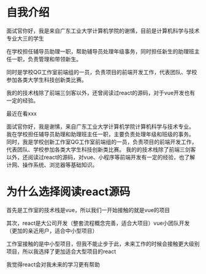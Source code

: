 # 自我介绍

面试官你好，我是来自广东工业大学计算机学院的谢愫，目前是计算机科学与技术专业大三的学生

在学校担任辅导员助理一职，帮助辅导员处理年级事务，同时担任新生的助理班主任一职，负责管理和带领新生。

同时是学校QG工作室前端组的一员，负责项目的前端开发工作，代表团队、学校参加各类大学生科技创新类比赛。

我的的技术栈除了前端三剑客以外，还曾阅读过react的源码，对于vue开发也有一定的经验。

最近在看xxx



面试官你好，我是谢愫，来自广东工业大学计算机学院计算机科学与技术专业。
我在学校担任辅导员助理和助理班主任一职，主要负责处理年级和班级的事务。
同时，我是学校创新工作室QG工作室前端组的一员，负责项目的前端开发工作，代表团队、学校参加各类大学生科技创新类比赛。
我的的技术栈除了前端三剑客以外，还阅读过react的源码，对vue、小程序等前端开发有一定的经验，也了解计网、操作系统、浏览器等基础知识。



# 为什么选择阅读react源码

首先是工作室的技术栈是vue，所以我们一开始接触的就是vue的项目

其次，react是大公司开发（整套流程概念完善，适合大项目）vue小团队开发（更加的亲近用户，适合中小型项目）

工作室接触的是中小型项目，但我不能止步于此，未来工作的时候会接触更大级别项目，所以我选择了更加适合大型项目的react

我觉得react会对我未来的学习更有帮助

